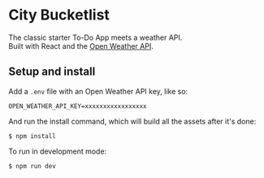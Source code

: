 # City Bucketlist

The classic starter To-Do App meets a weather API.   
Built with React and the [Open Weather API](https://openweathermap.org/).

## Setup and install
Add a `.env` file with an Open Weather API key, like so:
```
OPEN_WEATHER_API_KEY=xxxxxxxxxxxxxxxxx
```

And run the install command, which will build all the assets after it's done:
```
$ npm install
```

To run in development mode:
```
$ npm run dev
```